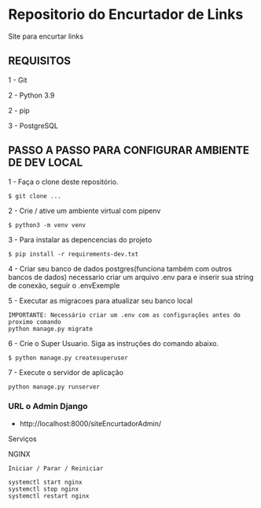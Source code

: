 # Repositorio do Encurtador de Links
Site para encurtar links

## REQUISITOS

1 - Git

2 - Python 3.9

2 - pip

3 - PostgreSQL

## PASSO A PASSO PARA CONFIGURAR AMBIENTE DE DEV LOCAL

1 - Faça o clone deste repositório.
```
$ git clone ...
```

2 - Crie / ative um ambiente virtual com pipenv
```
$ python3 -m venv venv
```

3 - Para instalar as depencencias do projeto
```
$ pip install -r requirements-dev.txt
```

4 - Criar seu banco de dados postgres(funciona também com outros bancos de dados) necessario criar um arquivo .env para e inserir sua string de conexão,
seguir o .envExemple


5 - Executar as migracoes para atualizar seu banco local

```
IMPORTANTE: Necessário criar um .env com as configurações antes do proximo comando
python manage.py migrate

```

6 - Crie o Super Usuario. Siga as instruções do comando abaixo.
```
$ python manage.py createsuperuser
```

7 - Execute o servidor de aplicação
```
python manage.py runserver
```

### URL o Admin Django
* http://localhost:8000/siteEncurtadorAdmin/



Serviços

NGINX
```
Iniciar / Parar / Reiniciar

systemctl start nginx
systemctl stop nginx
systemctl restart nginx
```




